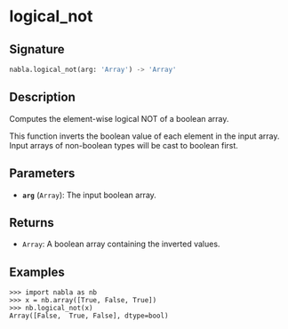 # logical_not

## Signature

```python
nabla.logical_not(arg: 'Array') -> 'Array'
```

## Description

Computes the element-wise logical NOT of a boolean array.

This function inverts the boolean value of each element in the input array.
Input arrays of non-boolean types will be cast to boolean first.

## Parameters

- **`arg`** (`Array`): The input boolean array.

## Returns

- `Array`: A boolean array containing the inverted values.

## Examples

```pycon
>>> import nabla as nb
>>> x = nb.array([True, False, True])
>>> nb.logical_not(x)
Array([False,  True, False], dtype=bool)
```
